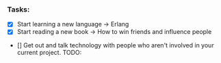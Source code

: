 ### Tasks:
- [x] Start learning a new language -> Erlang
- [x] Start reading a new book -> How to win friends and influence
  people
- [] Get out and talk technology with people who aren't involved in your
  current project. TODO:

